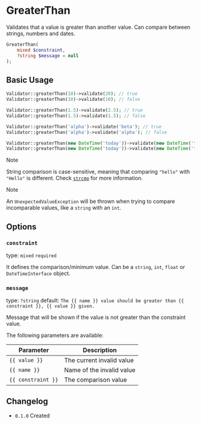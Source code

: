 # GreaterThan

Validates that a value is greater than another value. 
Can compare between strings, numbers and dates.

```php
GreaterThan(
    mixed $constraint,
    ?string $message = null
);
```

## Basic Usage

```php
Validator::greaterThan(10)->validate(20); // true
Validator::greaterThan(10)->validate(10); // false

Validator::greaterThan(1.5)->validate(2.5); // true
Validator::greaterThan(1.5)->validate(1.5); // false

Validator::greaterThan('alpha')->validate('beta'); // true
Validator::greaterThan('alpha')->validate('alpha'); // false

Validator::greaterThan(new DateTime('today'))->validate(new DateTime('tomorrow')); // true
Validator::greaterThan(new DateTime('today'))->validate(new DateTime('today')); // false
```

> [!NOTE]
> String comparison is case-sensitive, meaning that comparing `"hello"` with `"Hello"` is different.
> Check [`strcmp`](https://www.php.net/manual/en/function.strcmp.php) for more information.

> [!NOTE]
> An `UnexpectedValueException` will be thrown when trying to compare incomparable values, like a `string` with an `int`.

## Options

### `constraint`

type: `mixed` `required`

It defines the comparison/minimum value. 
Can be a `string`, `int`, `float` or `DateTimeInterface` object.

### `message`

type: `?string` default: `The {{ name }} value should be greater than {{ constraint }}, {{ value }} given.`

Message that will be shown if the value is not greater than the constraint value.

The following parameters are available:

| Parameter          | Description               |
|--------------------|---------------------------|
| `{{ value }}`      | The current invalid value |
| `{{ name }}`       | Name of the invalid value |
| `{{ constraint }}` | The comparison value      |

## Changelog

- `0.1.0` Created